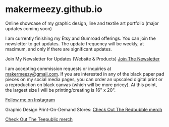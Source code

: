 # makermeezy.github.io

Online showcase of my graphic design, line and textile art portfolio (major updates coming soon)

I am currently finishing my Etsy and Gumroad offerings. You can join the newsletter to get updates.
The update frequency will be weekly, at maximum, and only if there are significant updates.

Join My Newsletter for Updates (Website & Products)
[Join The Newsletter](https://forms.gle/ABCqbN3Degmd4oyN8)

I am accepting commission requests or inquiries at makermeezy@gmail.com. If you are interested in any of the
black paper pad pieces on my social media pages, you can order an upscaled digital print or a reproduction
on black canvas (which will be more pricey). At this point, the largest size I will be printing/creating 
is 16" x 20".

[Follow me on Instagram](https://www.instagram.com/makermeezy/)

Graphic Design Print-On-Demand Stores:
[Check Out The Redbubble merch](https://www.redbubble.com/people/makermeezy/shop)

[Check Out The Teepublic merch](https://www.teepublic.com/user/makermeezy)
